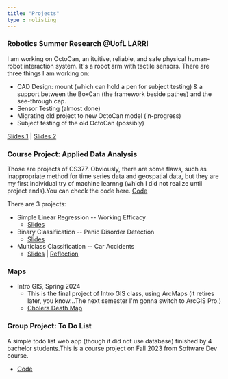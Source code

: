 ```yaml
---
title: "Projects"
type : nolisting
---
```

### Robotics Summer Research @UofL LARRI
I am working on OctoCan, an ituitive, reliable, and safe physical human-robot interaction system. It's a robot arm with tactile sensors. There are three things I am working on:
- CAD Design: mount (which can hold a pen for subject testing) & a support between the BoxCan (the framework beside pathes) and the see-through cap.
- Sensor Testing (almost done)
- Migrating old project to new OctoCan model (in-progress)
- Subject testing of the old OctoCan (possibly)

[Slides 1](Week1.pdf) | [Slides 2](presentation2.pdf)

### Course Project: Applied Data Analysis

Those are projects of CS377. Obviously, there are some flaws, such as inappropriate method for time series data and geospatial data, but they are my first individual try of machine learnng (which I did not realize until project ends).You can check the code here. [Code](https://github.com/weifanz/CS-377-Applied-Data-Analysis-Course-Projects) 

There are 3 projects:
- Simple Linear Regression -- Working Efficacy 
    - [Slides](https://docs.google.com/presentation/d/10mwXcsbXkZ6Wk_bw9fQbDMsdATTx283mB6AdcrrfRa4/edit#slide=id.gc6f9e470d_0_0)
- Binary Classification -- Panic Disorder Detection
    - [Slides](https://docs.google.com/presentation/d/1PdfeJ6ms5BbS_BA_OSLo5yhY3rAEbUSv7w4YfTGS7Ig/edit?usp=sharing)
- Multiclass Classification -- Car Accidents
    - [Slides](https://docs.google.com/presentation/d/1JyACoxy9wzKx6hwnaZNoqmHM__04-JPbDHUHJliX3co/edit?usp=sharing) | [Reflection](https://weifanz.github.io/posts/2024/02/11/reflection-on-flaws-of-my-cs377-british-car-accident-project/)

### Maps

- Intro GIS, Spring 2024
    - This is the final project of Intro GIS class, using ArcMaps (it retires later, you know...The next semester I'm gonna switch to ArcGIS Pro.)
    - [Cholera Death Map](/map/)

### Group Project: To Do List

A simple todo list web app (though it did not use database) finished by 4 bachelor students.This is a course project on Fall 2023 from Software Dev course.

- [Code](https://github.com/weifanz/CS_253_ToDoList_Project.git)

